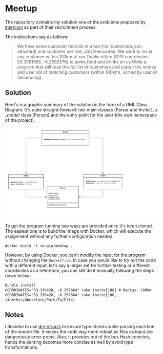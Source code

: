 # Meetup


The repository contains my solution one of the problems proposed by [Intercom](https://blog.intercom.com/how-we-hire-engineers-part-1/) as part of their recruitment process.

The instructions say as follows:

> We have some customer records in a text file (customers.json, attached) one customer per line, JSON-encoded. We want to invite any customer within 100km of our Dublin office (GPS coordinates 53.3381985, -6.2592576) to some food and drinks on us.Write a program that will read the full list of customers and output the names and user ids of matching customers (within 100km), sorted by user id (ascending).

## Solution

Here's is a graphic summary of the solution in the form of a UML Class Diagram. It's quite straight-forward: two main classes (Parser and Inviter), a __model_ class (Person) and the entry point for the user (the own namespace of the project).

![Class Diagram](docs/diagram.png)

To get the program running two ways are provided once it's been cloned. The easiest one is to build the image with Docker, which will execute the assignment without any further configuration needed.

```
docker build -t sergio/meetup .
```

However, by using Docker, you can't modify the input for the program without changing the `Dockerfile`. In case you would like to try out the code with a different input, let's say a larger set for further testing or different coordinates as a reference, you can still do it manually following the steps down below:

```
bundle install
COORDINATES="53.339428, -6.257664" rake invite[100] # Radius: 100km
COORDINATES="53.339428, -6.257664" rake invite[100, /Another/Abosolute/Path/To/File]
```

## Notes

I decided to use [dry-structs](https://github.com/dry-rb/dry-struct) to ensure type checks while parsing each line of the source file. It makes the code way more robust as files as input are dangerously error-prone. Also, it provides out of the box Hash coercion, hence the parsing becomes more concise as well by avoid type transformations.
